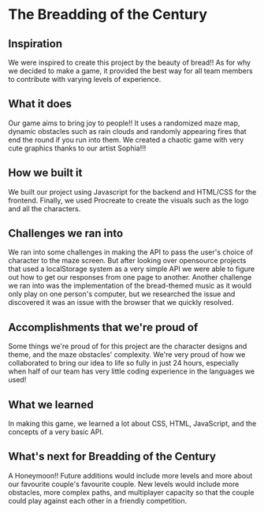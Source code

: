# The Breadding of the Century
## Inspiration
We were inspired to create this project by the beauty of bread!! As for why we decided to make a game, it provided the best way for all team members to contribute with varying levels of experience.
## What it does
Our game aims to bring joy to people!! It uses a randomized maze map, dynamic obstacles such as rain clouds and randomly appearing fires that end the round if you run into them. We created a chaotic game with very cute graphics thanks to our artist Sophia!!!
## How we built it
We built our project using Javascript for the backend and HTML/CSS for the frontend. Finally, we used Procreate to create the visuals such as the logo and all the characters. 
## Challenges we ran into
We ran into some challenges in making the API to pass the user's choice of character to the maze screen. But after looking over opensource projects that used a localStorage system as a very simple API we were able to figure out how to get our responses from one page to another. Another challenge we ran into was the implementation of the bread-themed music as it would only play on one person's computer, but we researched the issue and discovered it was an issue with the browser that we quickly resolved.
## Accomplishments that we're proud of
Some things we're proud of for this project are the character designs and theme, and the maze obstacles' complexity. We're very proud of how we collaborated to bring our idea to life so fully in just 24 hours, especially when half of our team has very little coding experience in the languages we used!
## What we learned
In making this game, we learned a lot about CSS, HTML, JavaScript, and the concepts of a very basic API.
## What's next for Breadding of the Century
A Honeymoon!! Future additions would include more levels and more about our favourite couple's favourite couple. New levels would include more obstacles, more complex paths, and multiplayer capacity so that the couple could play against each other in a friendly competition.

